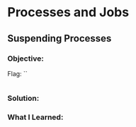 # Processes and Jobs
## Suspending Processes

### Objective: 

Flag: ``

```

```

### Solution:

### What I Learned: 
